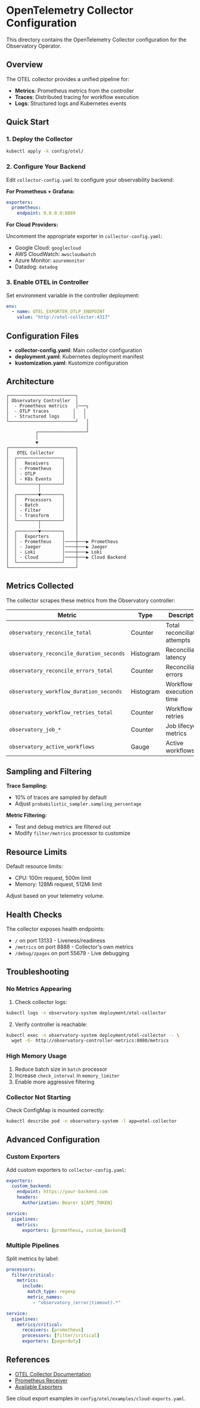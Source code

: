 # OpenTelemetry Collector Configuration

This directory contains the OpenTelemetry Collector configuration for the Observatory Operator.

## Overview

The OTEL collector provides a unified pipeline for:

- **Metrics**: Prometheus metrics from the controller
- **Traces**: Distributed tracing for workflow execution
- **Logs**: Structured logs and Kubernetes events

## Quick Start

### 1. Deploy the Collector

```bash
kubectl apply -k config/otel/
```

### 2. Configure Your Backend

Edit `collector-config.yaml` to configure your observability backend:

**For Prometheus + Grafana:**

```yaml
exporters:
  prometheus:
    endpoint: 0.0.0.0:8889
```

**For Cloud Providers:**

Uncomment the appropriate exporter in `collector-config.yaml`:

- Google Cloud: `googlecloud`
- AWS CloudWatch: `awscloudwatch`
- Azure Monitor: `azuremonitor`
- Datadog: `datadog`

### 3. Enable OTEL in Controller

Set environment variable in the controller deployment:

```yaml
env:
  - name: OTEL_EXPORTER_OTLP_ENDPOINT
    value: "http://otel-collector:4317"
```

## Configuration Files

- **collector-config.yaml**: Main collector configuration
- **deployment.yaml**: Kubernetes deployment manifest
- **kustomization.yaml**: Kustomize configuration

## Architecture

```
┌─────────────────────────┐
│ Observatory Controller  │
│  - Prometheus metrics   │───┐
│  - OTLP traces         │   │
│  - Structured logs     │   │
└─────────────────────────┘   │
                              │
           ┌──────────────────┘
           │
           ▼
┌─────────────────────────┐
│   OTEL Collector        │
│  ┌─────────────────┐    │
│  │   Receivers     │    │
│  │ - Prometheus    │    │
│  │ - OTLP          │    │
│  │ - K8s Events    │    │
│  └────────┬────────┘    │
│           │             │
│  ┌────────▼────────┐    │
│  │   Processors    │    │
│  │ - Batch         │    │
│  │ - Filter        │    │
│  │ - Transform     │    │
│  └────────┬────────┘    │
│           │             │
│  ┌────────▼────────┐    │
│  │   Exporters     │    │
│  │ - Prometheus    │────┼───▶ Prometheus
│  │ - Jaeger        │────┼───▶ Jaeger
│  │ - Loki          │────┼───▶ Loki
│  │ - Cloud         │────┼───▶ Cloud Backend
│  └─────────────────┘    │
└─────────────────────────┘
```

## Metrics Collected

The collector scrapes these metrics from the Observatory controller:

| Metric                                   | Type      | Description                   |
| ---------------------------------------- | --------- | ----------------------------- |
| `observatory_reconcile_total`            | Counter   | Total reconciliation attempts |
| `observatory_reconcile_duration_seconds` | Histogram | Reconciliation latency        |
| `observatory_reconcile_errors_total`     | Counter   | Reconciliation errors         |
| `observatory_workflow_duration_seconds`  | Histogram | Workflow execution time       |
| `observatory_workflow_retries_total`     | Counter   | Workflow retries              |
| `observatory_job_*`                      | Counter   | Job lifecycle metrics         |
| `observatory_active_workflows`           | Gauge     | Active workflows              |

## Sampling and Filtering

**Trace Sampling:**

- 10% of traces are sampled by default
- Adjust `probabilistic_sampler.sampling_percentage`

**Metric Filtering:**

- Test and debug metrics are filtered out
- Modify `filter/metrics` processor to customize

## Resource Limits

Default resource limits:

- CPU: 100m request, 500m limit
- Memory: 128Mi request, 512Mi limit

Adjust based on your telemetry volume.

## Health Checks

The collector exposes health endpoints:

- `/` on port 13133 - Liveness/readiness
- `/metrics` on port 8888 - Collector's own metrics
- `/debug/zpages` on port 55679 - Live debugging

## Troubleshooting

### No Metrics Appearing

1. Check collector logs:

```bash
kubectl logs -n observatory-system deployment/otel-collector
```

2. Verify controller is reachable:

```bash
kubectl exec -n observatory-system deployment/otel-collector -- \
  wget -O- http://observatory-controller-metrics:8080/metrics
```

### High Memory Usage

1. Reduce batch size in `batch` processor
2. Increase `check_interval` in `memory_limiter`
3. Enable more aggressive filtering

### Collector Not Starting

Check ConfigMap is mounted correctly:

```bash
kubectl describe pod -n observatory-system -l app=otel-collector
```

## Advanced Configuration

### Custom Exporters

Add custom exporters to `collector-config.yaml`:

```yaml
exporters:
  custom_backend:
    endpoint: https://your-backend.com
    headers:
      Authorization: Bearer ${API_TOKEN}

service:
  pipelines:
    metrics:
      exporters: [prometheus, custom_backend]
```

### Multiple Pipelines

Split metrics by label:

```yaml
processors:
  filter/critical:
    metrics:
      include:
        match_type: regexp
        metric_names:
          - "observatory_(error|timeout).*"

service:
  pipelines:
    metrics/critical:
      receivers: [prometheus]
      processors: [filter/critical]
      exporters: [pagerduty]
```

## References

- [OTEL Collector Documentation](https://opentelemetry.io/docs/collector/)
- [Prometheus Receiver](https://github.com/open-telemetry/opentelemetry-collector-contrib/tree/main/receiver/prometheusreceiver)
- [Available Exporters](https://github.com/open-telemetry/opentelemetry-collector-contrib/tree/main/exporter)

See cloud export examples in `config/otel/examples/cloud-exports.yaml`.

